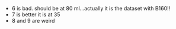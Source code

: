 * 6 is bad. should be at 80 ml...actually it is the dataset with B160!!
* 7 is better it is at 35
* 8 and 9 are weird